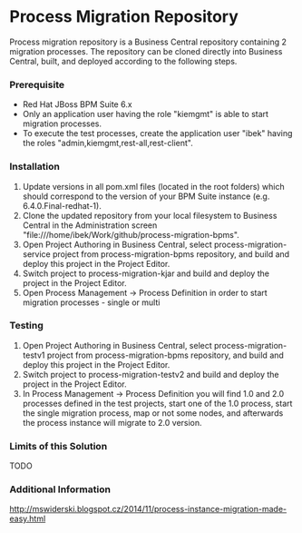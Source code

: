 # Process Migration Repository

Process migration repository is a Business Central repository containing 2 migration processes. The repository can be cloned directly into Business Central, built, and deployed according to the following steps.

### Prerequisite

* Red Hat JBoss BPM Suite 6.x
* Only an application user having the role "kiemgmt" is able to start migration processes.
* To execute the test processes, create the application user "ibek" having the roles "admin,kiemgmt,rest-all,rest-client".

### Installation

1. Update versions in all pom.xml files (located in the root folders) which should correspond to the version of your BPM Suite instance (e.g. 6.4.0.Final-redhat-1).
2. Clone the updated repository from your local filesystem to Business Central in the Administration screen "file:///home/ibek/Work/github/process-migration-bpms".
3. Open Project Authoring in Business Central, select process-migration-service project from process-migration-bpms repository, and build and deploy this project in the Project Editor.
4. Switch project to process-migration-kjar and build and deploy the project in the Project Editor.
5. Open Process Management -> Process Definition in order to start migration processes - single or multi

### Testing

1. Open Project Authoring in Business Central, select process-migration-testv1 project from process-migration-bpms repository, and build and deploy this project in the Project Editor.
2. Switch project to process-migration-testv2 and build and deploy the project in the Project Editor.
3. In Process Management -> Process Definition you will find 1.0 and 2.0 processes defined in the test projects, start one of the 1.0 process, start the single migration process, map or not some nodes, and afterwards the process instance will migrate to 2.0 version.

### Limits of this Solution

TODO

### Additional Information

http://mswiderski.blogspot.cz/2014/11/process-instance-migration-made-easy.html

